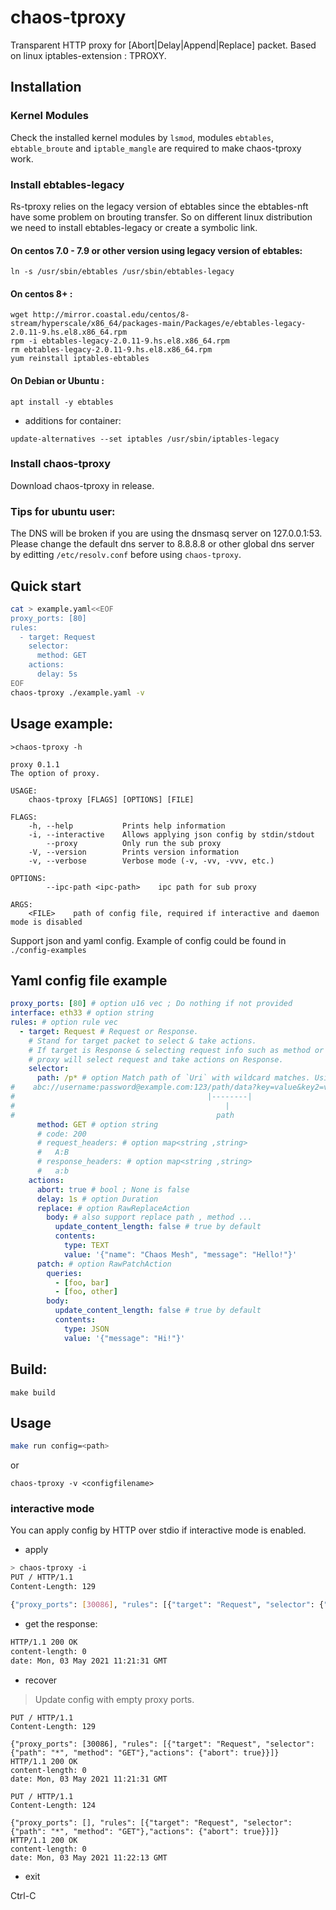 # chaos-tproxy

Transparent HTTP proxy for [Abort|Delay|Append|Replace] packet.
Based on linux iptables-extension : TPROXY.

## Installation
### Kernel Modules

Check the installed kernel modules by `lsmod`, modules `ebtables`, `ebtable_broute` and `iptable_mangle` are required to make chaos-tproxy work.

### Install ebtables-legacy
Rs-tproxy relies on the legacy version of ebtables since the ebtables-nft have some problem on brouting transfer.
So on different linux distribution we need to install ebtables-legacy or create a symbolic link.
#### On centos 7.0 - 7.9 or other version using legacy version of ebtables:
```
ln -s /usr/sbin/ebtables /usr/sbin/ebtables-legacy
```
#### On centos 8+ :
```
wget http://mirror.coastal.edu/centos/8-stream/hyperscale/x86_64/packages-main/Packages/e/ebtables-legacy-2.0.11-9.hs.el8.x86_64.rpm
rpm -i ebtables-legacy-2.0.11-9.hs.el8.x86_64.rpm
rm ebtables-legacy-2.0.11-9.hs.el8.x86_64.rpm
yum reinstall iptables-ebtables
```
#### On Debian or Ubuntu :
```
apt install -y ebtables
```

- additions for container:

```
update-alternatives --set iptables /usr/sbin/iptables-legacy
```

### Install chaos-tproxy

Download chaos-tproxy in release.

### Tips for ubuntu user:
The DNS will be broken if you are using the dnsmasq server on 127.0.0.1:53.
Please change the default dns server to 8.8.8.8 or other global dns server by editting `/etc/resolv.conf` before using `chaos-tproxy`.

## Quick start

```bash
cat > example.yaml<<EOF
proxy_ports: [80]
rules:
  - target: Request
    selector:
      method: GET
    actions:
      delay: 5s
EOF
chaos-tproxy ./example.yaml -v
```
## Usage example: 

```
>chaos-tproxy -h

proxy 0.1.1
The option of proxy.

USAGE:
    chaos-tproxy [FLAGS] [OPTIONS] [FILE]

FLAGS:
    -h, --help           Prints help information
    -i, --interactive    Allows applying json config by stdin/stdout
        --proxy          Only run the sub proxy
    -V, --version        Prints version information
    -v, --verbose        Verbose mode (-v, -vv, -vvv, etc.)

OPTIONS:
        --ipc-path <ipc-path>    ipc path for sub proxy

ARGS:
    <FILE>    path of config file, required if interactive and daemon mode is disabled
```
Support json and yaml config. 
Example of config could be found in `./config-examples`
## Yaml config file example
```yaml
proxy_ports: [80] # option u16 vec ; Do nothing if not provided 
interface: eth33 # option string
rules: # option rule vec
  - target: Request # Request or Response. 
    # Stand for target packet to select & take actions.
    # If target is Response & selecting request info such as method or path , 
    # proxy will select request and take actions on Response.
    selector:
      path: /p* # option Match path of `Uri` with wildcard matches. Using [wildcard matches](https://www.wikiwand.com/en/Matching_wildcards).
#    abc://username:password@example.com:123/path/data?key=value&key2=value2#fragid1
#                                           |--------|
#                                               |
#                                             path
      method: GET # option string
      # code: 200
      # request_headers: # option map<string ,string>
      #   A:B
      # response_headers: # option map<string ,string>
      #   a:b
    actions:
      abort: true # bool ; None is false
      delay: 1s # option Duration
      replace: # option RawReplaceAction
        body: # also support replace path , method ...
          update_content_length: false # true by default
          contents:
            type: TEXT
            value: '{"name": "Chaos Mesh", "message": "Hello!"}'
      patch: # option RawPatchAction
        queries:
          - [foo, bar]
          - [foo, other]
        body:
          update_content_length: false # true by default
          contents:
            type: JSON
            value: '{"message": "Hi!"}'
```



## Build:
```
make build
```

## Usage

```bash
make run config=<path>
```
or 
```
chaos-tproxy -v <configfilename>
```


### interactive mode

You can apply config by HTTP over stdio if interactive mode is enabled.

- apply

```bash
> chaos-tproxy -i
PUT / HTTP/1.1
Content-Length: 129

{"proxy_ports": [30086], "rules": [{"target": "Request", "selector": {"path": "*", "method": "GET"},"actions": {"abort": true}}]}
```

- get the response:

```bash
HTTP/1.1 200 OK
content-length: 0
date: Mon, 03 May 2021 11:21:31 GMT
```

- recover

> Update config with empty proxy ports.

```
PUT / HTTP/1.1
Content-Length: 129

{"proxy_ports": [30086], "rules": [{"target": "Request", "selector": {"path": "*", "method": "GET"},"actions": {"abort": true}}]}
HTTP/1.1 200 OK
content-length: 0
date: Mon, 03 May 2021 11:21:31 GMT

PUT / HTTP/1.1
Content-Length: 124

{"proxy_ports": [], "rules": [{"target": "Request", "selector": {"path": "*", "method": "GET"},"actions": {"abort": true}}]}
HTTP/1.1 200 OK
content-length: 0
date: Mon, 03 May 2021 11:22:13 GMT
```

- exit

Ctrl-C